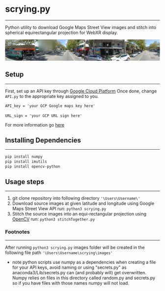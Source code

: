 # scrying.py
-------------------------
Python utility to download Google Maps Street View images and stitch into spherical equirectangular projection for WebXR display.

![alt text](https://github.com/aneangel/scrying/blob/main/stitchTogether/stitchedOutputProcessed.jpg)

## Setup
-------------------------
First, set up an API key through [Google Cloud Platform](https://cloud.google.com/api-keys/docs/get-started-api-keys)
Once done, change `API.py` to the appropriate key assigned to you.

```
API_key = 'your GCP Google maps key here'

URL_sign = 'your GCP URL sign here'
```

For more information go [here](https://cloud.google.com/api-keys/docs/create-manage-api-keys)


## Installing Dependencies
-------------------------

```
pip install numpy
pip install imutils
pip install opencv-python
```

## Usage steps
-------------------------
1. git clone repository into following directory ```'\Users\Username\'``` 
2. Download source images at given latitude and longitude using Google Maps Street View API run:
```python3 scrying.py```
3. Stitch the source images into an equi-rectangular projection using [OpenCV](https://pypi.org/project/opencv-python/) run:
```python3 stitchTogether.py```

### Footnotes
-------------------------
After running ```python3 scrying.py``` images folder will be created in the following file path ```'\Users\Username\scrying\images'```

* note python scripts use numpy as a dependencies when creating a file for your API keys, avoid naming or using "secrets.py" 
as anaconda3/Lib/secrets.py can (and probably will) get overwritten. Numpy relies on files in this directory called random.py and secrets.py so if you have files with those names numpy will not load.
